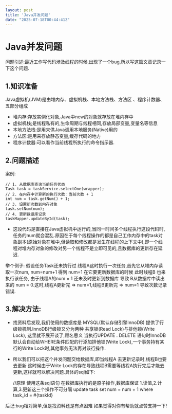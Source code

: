 ```yaml
---
layout: post
title: 'Java并发问题'
date: "2025-07-18T00:44:41Z"
---
```

Java并发问题
========

问题引述:最近工作写代码涉及线程的时候,出现了一个bug,所以写这篇文章记录一下这个问题.

1.知识准备
------

Java虚拟机(JVM)是由堆内存、虚拟机栈、本地方法栈、方法区 、程序计数器、五部分组成

*   堆内存:存放实例化对象,Java中new的对象就存放在堆内存中
*   虚拟机栈;是线程私有的,生命周期与线程相同,存放局部变量,变量名等信息
*   本地方法栈:是用来供Java调用本地服务(Native)用的
*   方法区:是用来存放静态变量,缓存代码的地方
*   程序计数器:可以看作当前线程所执行的命令指示器.

2.问题描述
------

案例:

    // 1. 从数据库查询当前任务状态
    Task task = taskService.selectOne(wrapper);
    // 2. 在内存中计算新的执行次数：当前次数 + 1
    int num = task.getNum() + 1;
    // 3. 设置新次数到内存对象
    task.setNum(num);
    // 4. 更新数据库记录
    taskMapper.updateById(task);
    

*   这段代码是直接在Java虚拟机中运行的,当同一时间多个线程执行这段代码时,任务的num就会混乱.原因在于每个线程操作的都是自己工作内存中的task对象副本(原始对象在堆中,但读取和修改都是发生在线程的上下文中),即一个线程对堆内存对象的修改对另一个线程不是立即可见的,且数据库的更新存在延迟.

举个例子: 假设任务Task还未执行过 线程A这时执行一次任务,首先它从堆内存读取一次num, num=num+1 得到 num=1 在它要更新数据库的时候 此时线程B 也来执行该任务, 由于线程A的num = 1 还未及时更新到数据库 导致 B从数据库中读出来的 num = 0.这时,线程A更新完 => num=1,线程B更新完 => num=1 导致次数记录错误.

3.解决方法:
-------

*   找资料后发现,我们使用的数据库是 MYSQL(默认存储引擎InnoDB) 提供了行级锁机制.InnoDB行级锁又分为两种 共享锁(Read Lock)与排他锁(Write Lock), 这里就不展开谈了,顾名思义 当执行UPDATE . DELETE 语句时InnoDB默认会自动给WHERE条件匹配的行添加排他锁(Write Lock),一个事务持有某行的Write Lock时,其他事务无法再对该行操作.
*   所以我们可以把这个并发问题交给数据库,即当线程A 去更新记录时,线程B也要去更新 这时候由于Write Lock的存在导致线程B需要等线程A执行完后才能去更新,这样就可以解决问题.具体的sql如下:

     //原理 使用这条sql语句 在数据库执行的是原子操作,数据库保证 1.读值,2.计算,3.更新这三个操作不可分隔
     update task set num = num + 1 where task_id = #{taskId}
    

后记:bug相对简单,但是找资料还是有点困难 如果觉得对你有帮助就点赞支持一下!